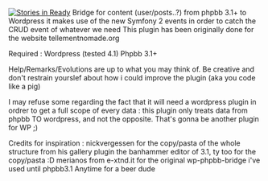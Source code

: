 [![Stories in Ready](https://badge.waffle.io/Wardormeur/phpbb-wiki.png?label=ready&title=Ready)](https://waffle.io/Wardormeur/phpbb-wiki)
Bridge for content (user/posts..?) from phpbb 3.1+ to Wordpress
it makes use of the new Symfony 2 events in order to catch the CRUD event of whatever we need
This plugin has been originally done for the website tellementnomade.org

Required : 
Wordpress (tested 4.1)
Phpbb 3.1+

Help/Remarks/Evolutions are up to what you may think of. Be creative and don't restrain yourslef about how i could improve the plugin (aka you code like a pig)

I may refuse some regarding the fact that it will need a wordpress plugin in ordrer to get a full scope of every data : this plugin only treats data from phpbb TO wordpress, and not the opposite. That's gonna be another plugin for WP ;)

Credits for inspiration : 
nickvergessen for the copy/pasta of the whole structure from his gallery plugin
the banhammer editor of 3.1, ty too for the copy/pasta :D
merianos from e-xtnd.it for the original wp-phpbb-bridge i've used until phpbb3.1 Anytime for a beer dude

